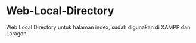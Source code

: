 # Web-Local-Directory
Web Local Directory untuk halaman index, sudah digunakan di XAMPP dan Laragon
